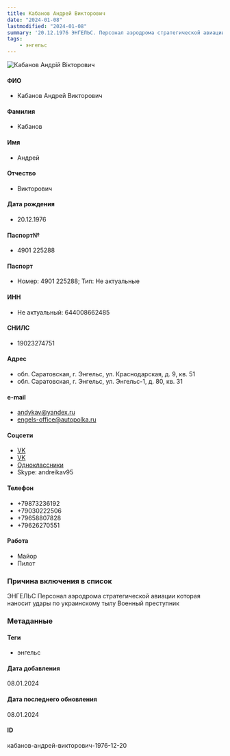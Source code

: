 ```yaml
---
title: Кабанов Андрей Викторович
date: "2024-01-08"
lastmodified: "2024-01-08"
summary: '20.12.1976 ЭНГЕЛЬС. Персонал аэродрома стратегической авиации которая наносит удары по украинскому тылу. Военный преступник'
tags: 
    - энгельс
---
```

<!--# pp2-->
<!--## Фигурант-->
<!--### Личные данные-->
<!--#### Фото-->
![Кабанов Андрій Вікторович ](https://molfar.com/images/optimized/1696844076_1335112378.png)
#### ФИО
- Кабанов Андрей Викторович
#### Фамилия
- Кабанов
#### Имя
- Андрей
#### Отчество
- Викторович
#### Дата рождения
- 20.12.1976
#### Паспорт№
- 4901 225288
#### Паспорт
- Номер: 4901 225288; Тип: Не актуальные
#### ИНН
- Не актуальный: 644008662485
#### СНИЛС
- 19023274751
#### Адрес
- обл. Саратовская, г. Энгельс, ул. Краснодарская, д. 9, кв. 51
- обл. Саратовская, г. Энгельс, ул. Энгельс-1, д. 80, кв. 31
#### e-mail
- andykav@yandex.ru
- engels-office@autopolka.ru
#### Соцсети
- [VK](https://vk.com/id440971187)
- [VK](https://vk.com/id535151147)
- [Одноклассники](https://ok.ru/profile/256437658594)
- Skype: andreikav95
#### Телефон
- +79873236192
- +79030222506
- +79658807828
- +79626270551
#### Работа
- Майор
- Пилот
### Причина включения в список
ЭНГЕЛЬС
Персонал аэродрома стратегической авиации которая наносит удары по украинскому тылу
Военный преступник
### Метаданные
#### Теги
- энгельс
#### Дата добавления
08.01.2024
#### Дата последнего обновления
08.01.2024
#### ID
кабанов-андрей-викторович-1976-12-20
<!--## END;-->
